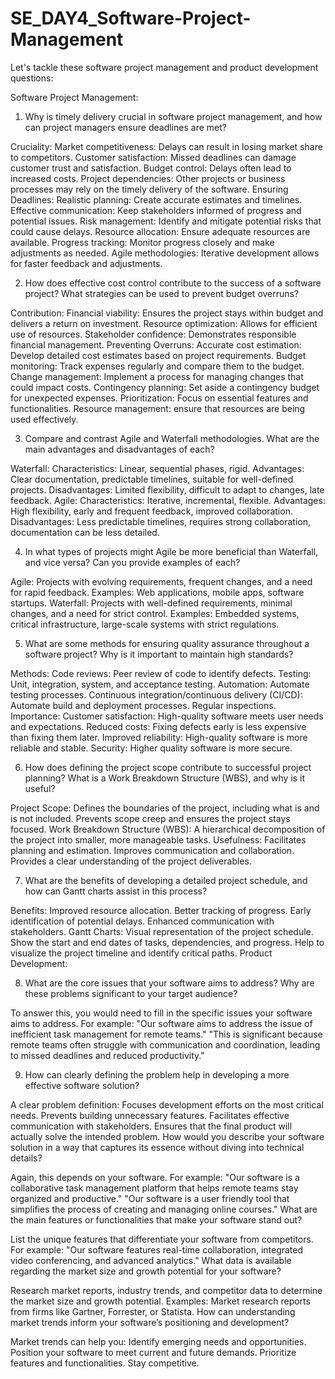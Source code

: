 # SE_DAY4_Software-Project-Management
Let's tackle these software project management and product development questions:

Software Project Management:

1. Why is timely delivery crucial in software project management, and how can project managers ensure deadlines are met?

Cruciality:
Market competitiveness: Delays can result in losing market share to competitors. Customer satisfaction: Missed deadlines can damage customer trust and satisfaction. Budget control: Delays often lead to increased costs. Project dependencies: Other projects or business processes may rely on the timely delivery of the software.
Ensuring Deadlines:
Realistic planning: Create accurate estimates and timelines. Effective communication: Keep stakeholders informed of progress and potential issues. Risk management: Identify and mitigate potential risks that could cause delays. Resource allocation: Ensure adequate resources are available. Progress tracking: Monitor progress closely and make adjustments as needed. Agile methodologies: Iterative development allows for faster feedback and adjustments.

2. How does effective cost control contribute to the success of a software project? What strategies can be used to prevent budget overruns?

Contribution:
Financial viability: Ensures the project stays within budget and delivers a return on investment. Resource optimization: Allows for efficient use of resources. Stakeholder confidence: Demonstrates responsible financial management.
Preventing Overruns:
Accurate cost estimation: Develop detailed cost estimates based on project requirements. Budget monitoring: Track expenses regularly and compare them to the budget. Change management: Implement a process for managing changes that could impact costs. Contingency planning: Set aside a contingency budget for unexpected expenses. Prioritization: Focus on essential features and functionalities. Resource management: ensure that resources are being used effectively.

3. Compare and contrast Agile and Waterfall methodologies. What are the main advantages and disadvantages of each?

Waterfall:
Characteristics: Linear, sequential phases, rigid. Advantages: Clear documentation, predictable timelines, suitable for well-defined projects. Disadvantages: Limited flexibility, difficult to adapt to changes, late feedback.
Agile:
Characteristics: Iterative, incremental, flexible. Advantages: High flexibility, early and frequent feedback, improved collaboration. Disadvantages: Less predictable timelines, requires strong collaboration, documentation can be less detailed.

4. In what types of projects might Agile be more beneficial than Waterfall, and vice versa? Can you provide examples of each?

Agile:
Projects with evolving requirements, frequent changes, and a need for rapid feedback. Examples: Web applications, mobile apps, software startups.
Waterfall:
Projects with well-defined requirements, minimal changes, and a need for strict control. Examples: Embedded systems, critical infrastructure, large-scale systems with strict regulations.

5. What are some methods for ensuring quality assurance throughout a software project? Why is it important to maintain high standards?

Methods:
Code reviews: Peer review of code to identify defects. Testing: Unit, integration, system, and acceptance testing. Automation: Automate testing processes. Continuous integration/continuous delivery (CI/CD): Automate build and deployment processes. Regular inspections.
Importance:
Customer satisfaction: High-quality software meets user needs and expectations. Reduced costs: Fixing defects early is less expensive than fixing them later. Improved reliability: High-quality software is more reliable and stable. Security: Higher quality software is more secure.

6. How does defining the project scope contribute to successful project planning? What is a Work Breakdown Structure (WBS), and why is it useful?

Project Scope:
Defines the boundaries of the project, including what is and is not included. Prevents scope creep and ensures the project stays focused.
Work Breakdown Structure (WBS):
A hierarchical decomposition of the project into smaller, more manageable tasks. Usefulness:
Facilitates planning and estimation. Improves communication and collaboration. Provides a clear understanding of the project deliverables.

7. What are the benefits of developing a detailed project schedule, and how can Gantt charts assist in this process?

Benefits:
Improved resource allocation. Better tracking of progress. Early identification of potential delays. Enhanced communication with stakeholders.
Gantt Charts:
Visual representation of the project schedule. Show the start and end dates of tasks, dependencies, and progress. Help to visualize the project timeline and identify critical paths.
Product Development:

8. What are the core issues that your software aims to address? Why are these problems significant to your target audience?

To answer this, you would need to fill in the specific issues your software aims to address. For example:
"Our software aims to address the issue of inefficient task management for remote teams." "This is significant because remote teams often struggle with communication and coordination, leading to missed deadlines and reduced productivity."

9. How can clearly defining the problem help in developing a more effective software solution?

A clear problem definition:
Focuses development efforts on the most critical needs. Prevents building unnecessary features. Facilitates effective communication with stakeholders. Ensures that the final product will actually solve the intended problem.
How would you describe your software solution in a way that captures its essence without diving into technical details?

Again, this depends on your software. For example:
"Our software is a collaborative task management platform that helps remote teams stay organized and productive." "Our software is a user friendly tool that simplifies the process of creating and managing online courses."
What are the main features or functionalities that make your software stand out?

List the unique features that differentiate your software from competitors. For example:
"Our software features real-time collaboration, integrated video conferencing, and advanced analytics."
What data is available regarding the market size and growth potential for your software?

Research market reports, industry trends, and competitor data to determine the market size and growth potential. Examples: Market research reports from firms like Gartner, Forrester, or Statista.
How can understanding market trends inform your software’s positioning and development?

Market trends can help you:
Identify emerging needs and opportunities. Position your software to meet current and future demands. Prioritize features and functionalities. Stay competitive.